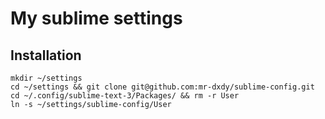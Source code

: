 # My sublime settings

## Installation

	mkdir ~/settings
	cd ~/settings && git clone git@github.com:mr-dxdy/sublime-config.git
	cd ~/.config/sublime-text-3/Packages/ && rm -r User
	ln -s ~/settings/sublime-config/User
